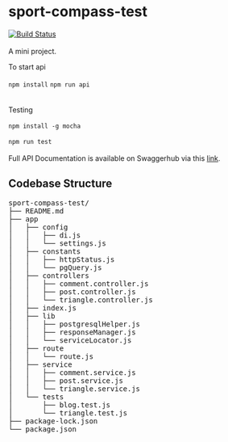 # sport-compass-test
[![Build Status](https://travis-ci.org/Lekky71/compass-mini-blog.svg?branch=staging)](https://travis-ci.org/Lekky71/compass-mini-blog)    
 <br/>
A mini project.

To start api  
 <br/>
 `npm install`
`npm run api`  
 <br/>
 <br/>
 Testing
  <br/>
  <br/>
 `npm install -g mocha`  
  <br/>
 `npm run test`    
 <br/>
 Full API Documentation is available on Swaggerhub via this [link](https://app.swaggerhub.com/apis/Oluwalekae/sport-compass_test/1.0).

## Codebase Structure
<pre>
sport-compass-test/
├── README.md
├── app
│   ├── config
│   │   ├── di.js
│   │   └── settings.js
│   ├── constants
│   │   ├── httpStatus.js
│   │   └── pgQuery.js
│   ├── controllers
│   │   ├── comment.controller.js
│   │   ├── post.controller.js
│   │   └── triangle.controller.js
│   ├── index.js
│   ├── lib
│   │   ├── postgresqlHelper.js
│   │   ├── responseManager.js
│   │   └── serviceLocator.js
│   ├── route
│   │   └── route.js
│   ├── service
│   │   ├── comment.service.js
│   │   ├── post.service.js
│   │   └── triangle.service.js
│   └── tests
│       ├── blog.test.js
│       └── triangle.test.js
├── package-lock.json
└── package.json
</pre>
